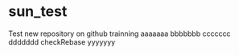 # sun_test
Test new repository on github trainning
aaaaaaa
bbbbbbb
ccccccc
ddddddd
checkRebase
yyyyyyy
